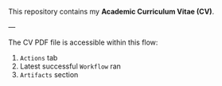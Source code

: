 This repository contains my **Academic Curriculum Vitae (CV)**.

—

The CV PDF file is accessible within this flow:

1. `Actions` tab
1. Latest successful `Workflow` ran
2. `Artifacts` section
